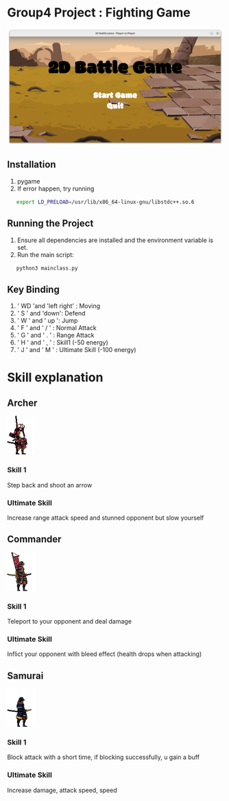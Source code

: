 #  Group4 Project : Fighting Game

![Example Image](images/example/home.png)

## Installation
1. pygame
2. If error happen, try running 
```bash
   export LD_PRELOAD=/usr/lib/x86_64-linux-gnu/libstdc++.so.6
   ```

## Running the Project
1. Ensure all dependencies are installed and the environment variable is set.
2. Run the main script:
```bash
   python3 mainclass.py
   ```

## Key Binding
1. ' WD 'and 'left right' : Moving 
2. ' S ' and 'down': Defend
3. ' W ' and ' up ': Jump
4. ' F ' and ' / ' : Normal Attack
5. ' G ' and ' . ' : Range  Attack
6. ' H ' and ' , ' : Skill1           (-50 energy)
7. ' J ' and ' M ' : Ultimate Skill   (-100 energy)


# Skill explanation
## Archer
![Archer](images/character/Archer/icon.png)

### Skill 1
Step back and shoot an arrow
### Ultimate Skill
Increase range attack speed and stunned opponent but slow yourself

## Commander
![Commander](images/character/Commander/icon.png)

### Skill 1
Teleport to your opponent and deal damage
### Ultimate Skill
Inflict your opponent with bleed effect (health drops when attacking)

## Samurai
![Samurai](images/character/Samurai/icon.png)

### Skill 1
Block attack with a short time, if blocking successfully, u gain a buff
### Ultimate Skill
Increase damage, attack speed, speed 